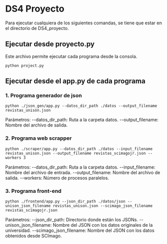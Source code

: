 # DS4 Proyecto

Para ejecutar cualquiera de los siguientes comandas, se tiene que estar en el directorio de DS4_proyecto.

## Ejecutar desde proyecto.py

Este archivo permite ejecutar cada programa desde la consola.

```
python project.py
```

## Ejecutar desde el app.py de cada programa

### 1. Programa generador de json

```
python ./json_gen/app.py --datos_dir_path ./datos --output_filename revistas_unison.json
```

Parámetros:
--datos_dir_path: Ruta a la carpeta datos.
--output_filename: Nombre del archivo de salida.

### 2. Programa web scrapper

```
python ./scraper/app.py --datos_dir_path ./datos --input_filename revistas_unison.json --output_filename revistas_scimagojr.json --workers 3
```

Parámetros:
--datos_dir_path: Ruta a la carpeta datos.
--input_filename: Nombre del archivo de entrada.
--output_filename: Nombre del archivo de salida.
--workers: Número de procesos paralelos.

### 3. Programa front-end

```
python ./frontend/app.py --json_dir_path ./datos/json --unison_json_filename revistas_unison.json --scimago_json_filename revistas_scimagojr.json
```

Parámetros:
--json_dir_path: Directorio donde están los JSONs.
--unison_json_filename: Nombre del JSON con los datos originales de la universidad.
--scimago_json_filename: Nombre del JSON con los datos obtenidos desde SCImago.
